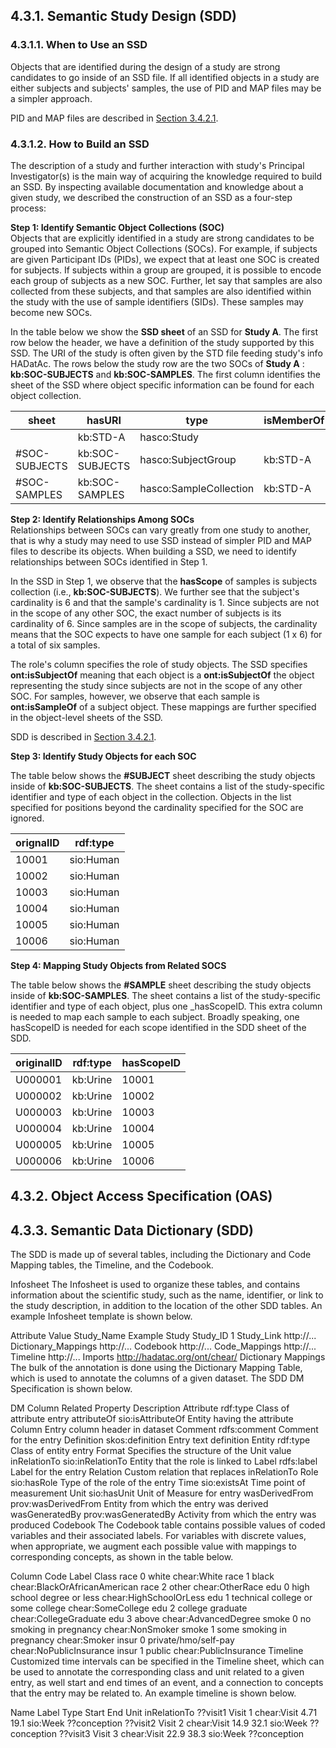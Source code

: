 ## 4.3.1. Semantic Study Design (SDD)

### 4.3.1.1. When to Use an SSD  
Objects that are identified during the design of a study are strong candidates to go inside of an SSD file. If all identified objects in a study are either subjects and subjects' samples, the use of PID and MAP files may be a simpler approach. 

PID and MAP files are described in [Section 3.4.2.1](https://github.com/paulopinheiro1234/hadatac/wiki/3.4.-Metadata-Ingest#3421-types-of-metadata-content-files).

### 4.3.1.2. How to Build an SSD
The description of a study and further interaction with study's Principal Investigator(s) is the main way of acquiring the knowledge required to build an SSD. By inspecting available documentation and knowledge about a given study, we described 
the construction of an SSD as a four-step process:

**Step 1: Identify Semantic Object Collections (SOC)**  
Objects that are explicitly identified in a study are strong candidates to be grouped into Semantic Object Collections (SOCs). For example, if subjects are given Participant IDs (PIDs), we expect that at least one SOC is created for subjects. If subjects within a group are grouped, it is possible to encode each group of subjects as a new SOC. Further, let say that samples are also collected from these subjects, and that samples are also identified within the study with the use of sample identifiers (SIDs). These samples may become new SOCs.

In the table below we show the __SSD sheet__ of an SSD for __Study A__. The first row below the header, we have a definition of the study supported by this SSD. The URI of the study is often given by the STD file feeding study's info HADatAc. The rows below the study row are the two SOCs of __Study A__ : __kb:SOC-SUBJECTS__ and __kb:SOC-SAMPLES__. The first column identifies the sheet of the SSD where object specific information can be found for each object collection.  

sheet |	hasURI	| type	| isMemberOf | hasScope | hasTimeScope | hasSpaceScope | cardinality	| role
----- | ------- | ----- | ---------- | -------- | ------------ | ------------- | -----------	| ----
| | kb:STD-A | hasco:Study | | | | | | 
#SOC-SUBJECTS | kb:SOC-SUBJECTS	| hasco:SubjectGroup | kb:STD-A | | | | 6 | ont:isSubjectOf
#SOC-SAMPLES | kb:SOC-SAMPLES | hasco:SampleCollection | kb:STD-A | kb:SOC-SUBJECTS | | | 1 | ont:isSampleOf


**Step 2: Identify Relationships Among SOCs**  
Relationships between SOCs can vary greatly from one study to another, that is why a study may need to use SSD instead of simpler PID and MAP files to describe its objects. When building a SSD, we need to identify relationships between SOCs identified in Step 1. 

In the SSD in Step 1, we observe that the __hasScope__ of samples is subjects collection (i.e., __kb:SOC-SUBJECTS__). We further see that the subject's cardinality is 6 and that the sample's cardinality is 1. Since subjects are not in the scope of any other SOC, the exact number of subjects is its cardinality of 6. Since samples are in the scope of subjects, the cardinality means that the SOC expects to have one sample for each subject (1 x 6) for a total of six samples.

The role's column specifies the role of study objects. The SSD specifies __ont:isSubjectOf__ meaning that each object is a __ont:isSubjectOf__ the object representing the study since subjects are not in the scope of any other SOC. For samples, however, we observe that each sample is __ont:isSampleOf__ of a subject object. These mappings are further specified in the object-level sheets of the SSD.

SDD is described in [Section 3.4.2.1](https://github.com/paulopinheiro1234/hadatac/wiki/4.3.-Metadata-Specification-(SSD,-OAS,-SDD)#433-semantic-data-dictionary-sdd).

**Step 3: Identify Study Objects for each SOC**  

The table below shows the __#SUBJECT__ sheet describing the study objects inside of __kb:SOC-SUBJECTS__. The sheet contains a list of the study-specific identifier and type of each object in the collection. Objects in the list specified for positions beyond the cardinality specified for the SOC are ignored. 

orignalID | rdf:type 
--- | -------- 
10001 | sio:Human
10002 | sio:Human
10003 | sio:Human
10004 | sio:Human
10005 | sio:Human
10006 | sio:Human

**Step 4: Mapping Study Objects from Related SOCS**  

The table below shows the __#SAMPLE__ sheet describing the study objects inside of __kb:SOC-SAMPLES__. The sheet contains a list of the study-specific identifier and type of each object, plus one _hasScopeID. This extra column is needed to map each sample to each subject. Broadly speaking, one hasScopeID is needed for each scope identified in the SDD sheet of the SDD. 

originalID | rdf:type | hasScopeID
---------- | -------- | ----------
U000001	| kb:Urine | 10001	
U000002	| kb:Urine | 10002	
U000003	| kb:Urine | 10003	
U000004	| kb:Urine | 10004	
U000005	| kb:Urine | 10005	
U000006	| kb:Urine | 10006	

## 4.3.2. Object Access Specification (OAS) 

## 4.3.3. Semantic Data Dictionary (SDD)

The SDD is made up of several tables, including the Dictionary and Code Mapping tables, the Timeline, and the Codebook.

Infosheet
The Infosheet is used to organize these tables, and contains information about the scientific study, such as the name, identifier, or link to the study description, in addition to the location of the other SDD tables. An example Infosheet template is shown below.

Attribute	Value
Study_Name	Example Study
Study_ID	1
Study_Link	http://...
Dictionary_Mappings	http://...
Codebook	http://...
Code_Mappings	http://...
Timeline	http://...
Imports	http://hadatac.org/ont/chear/
Dictionary Mappings
The bulk of the annotation is done using the Dictionary Mapping Table, which is used to annotate the columns of a given dataset. The SDD DM Specification is shown below.

DM Column	Related Property	Description
Attribute	rdf:type	Class of attribute entry
attributeOf	sio:isAttributeOf	Entity having the attribute
Column		Entry column header in dataset
Comment	rdfs:comment	Comment for the entry
Definition	skos:definition	Entry text definition
Entity	rdf:type	Class of entity entry
Format		Specifies the structure of the Unit value
inRelationTo	sio:inRelationTo	Entity that the role is linked to
Label	rdfs:label	Label for the entry
Relation		Custom relation that replaces inRelationTo
Role	sio:hasRole	Type of the role of the entry
Time	sio:existsAt	Time point of measurement
Unit	sio:hasUnit	Unit of Measure for entry
wasDerivedFrom	prov:wasDerivedFrom	Entity from which the entry was derived
wasGeneratedBy	prov:wasGeneratedBy	Activity from which the entry was produced
Codebook
The Codebook table contains possible values of coded variables and their associated labels. For variables with discrete values, when appropriate, we augment each possible value with mappings to corresponding concepts, as shown in the table below.

Column	Code	Label	Class
race	0	white	chear:White
race	1	black	chear:BlackOrAfricanAmerican
race	2	other	chear:OtherRace
edu	0	high school degree or less	chear:HighSchoolOrLess
edu	1	technical college or some college	chear:SomeCollege
edu	2	college graduate	chear:CollegeGraduate
edu	3	above	chear:AdvancedDegree
smoke	0	no smoking in pregnancy	chear:NonSmoker
smoke	1	some smoking in pregnancy	chear:Smoker
insur	0	private/hmo/self-pay	chear:NoPublicInsurance
insur	1	public	chear:PublicInsurance
Timeline
Customized time intervals can be specified in the Timeline sheet, which can be used to annotate the corresponding class and unit related to a given entry, as well start and end times of an event, and a connection to concepts that the entry may be related to. An example timeline is shown below.

Name	Label	Type	Start	End	Unit	inRelationTo
??visit1	Visit 1	chear:Visit	4.71	19.1	sio:Week	??conception
??visit2	Visit 2	chear:Visit	14.9	32.1	sio:Week	??conception
??visit3	Visit 3	chear:Visit	22.9	38.3	sio:Week	??conception

  
